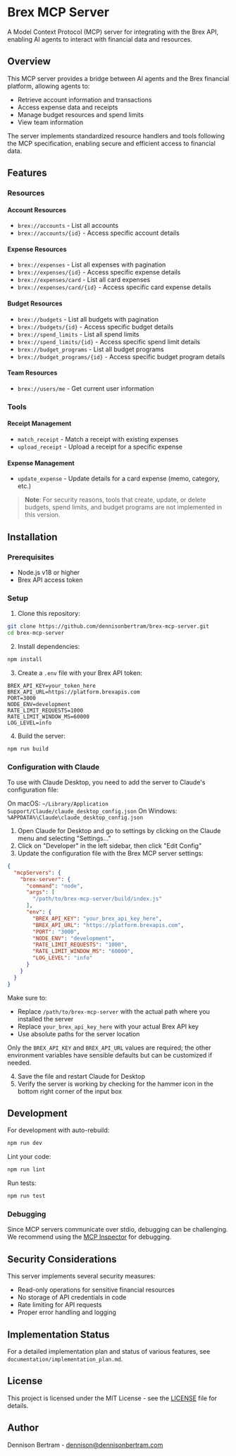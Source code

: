 # Brex MCP Server

A Model Context Protocol (MCP) server for integrating with the Brex API, enabling AI agents to interact with financial data and resources.

## Overview

This MCP server provides a bridge between AI agents and the Brex financial platform, allowing agents to:

- Retrieve account information and transactions
- Access expense data and receipts
- Manage budget resources and spend limits
- View team information

The server implements standardized resource handlers and tools following the MCP specification, enabling secure and efficient access to financial data.

## Features

### Resources

#### Account Resources
- `brex://accounts` - List all accounts
- `brex://accounts/{id}` - Access specific account details

#### Expense Resources
- `brex://expenses` - List all expenses with pagination
- `brex://expenses/{id}` - Access specific expense details
- `brex://expenses/card` - List all card expenses
- `brex://expenses/card/{id}` - Access specific card expense details

#### Budget Resources
- `brex://budgets` - List all budgets with pagination
- `brex://budgets/{id}` - Access specific budget details
- `brex://spend_limits` - List all spend limits
- `brex://spend_limits/{id}` - Access specific spend limit details
- `brex://budget_programs` - List all budget programs
- `brex://budget_programs/{id}` - Access specific budget program details

#### Team Resources
- `brex://users/me` - Get current user information

### Tools

#### Receipt Management
- `match_receipt` - Match a receipt with existing expenses
- `upload_receipt` - Upload a receipt for a specific expense

#### Expense Management
- `update_expense` - Update details for a card expense (memo, category, etc.)

> **Note**: For security reasons, tools that create, update, or delete budgets, spend limits, and budget programs are not implemented in this version.

## Installation

### Prerequisites
- Node.js v18 or higher
- Brex API access token

### Setup

1. Clone this repository:
```bash
git clone https://github.com/dennisonbertram/brex-mcp-server.git
cd brex-mcp-server
```

2. Install dependencies:
```bash
npm install
```

3. Create a `.env` file with your Brex API token:
```
BREX_API_KEY=your_token_here
BREX_API_URL=https://platform.brexapis.com
PORT=3000
NODE_ENV=development
RATE_LIMIT_REQUESTS=1000
RATE_LIMIT_WINDOW_MS=60000
LOG_LEVEL=info
```

4. Build the server:
```bash
npm run build
```

### Configuration with Claude

To use with Claude Desktop, you need to add the server to Claude's configuration file:

On macOS: `~/Library/Application Support/Claude/claude_desktop_config.json`
On Windows: `%APPDATA%\Claude\claude_desktop_config.json`

1. Open Claude for Desktop and go to settings by clicking on the Claude menu and selecting "Settings..."
2. Click on "Developer" in the left sidebar, then click "Edit Config"
3. Update the configuration file with the Brex MCP server settings:

```json
{
  "mcpServers": {
    "brex-server": {
      "command": "node",
      "args": [
        "/path/to/brex-mcp-server/build/index.js"
      ],
      "env": {
        "BREX_API_KEY": "your_brex_api_key_here",
        "BREX_API_URL": "https://platform.brexapis.com",
        "PORT": "3000",
        "NODE_ENV": "development",
        "RATE_LIMIT_REQUESTS": "1000",
        "RATE_LIMIT_WINDOW_MS": "60000",
        "LOG_LEVEL": "info"
      }
    }
  }
}
```

Make sure to:
- Replace `/path/to/brex-mcp-server` with the actual path where you installed the server
- Replace `your_brex_api_key_here` with your actual Brex API key
- Use absolute paths for the server location

Only the `BREX_API_KEY` and `BREX_API_URL` values are required; the other environment variables have sensible defaults but can be customized if needed.

4. Save the file and restart Claude for Desktop
5. Verify the server is working by checking for the hammer icon in the bottom right corner of the input box

## Development

For development with auto-rebuild:
```bash
npm run dev
```

Lint your code:
```bash
npm run lint
```

Run tests:
```bash
npm run test
```

### Debugging

Since MCP servers communicate over stdio, debugging can be challenging. We recommend using the [MCP Inspector](https://github.com/modelcontextprotocol/inspector) for debugging.

## Security Considerations

This server implements several security measures:
- Read-only operations for sensitive financial resources
- No storage of API credentials in code
- Rate limiting for API requests
- Proper error handling and logging

## Implementation Status

For a detailed implementation plan and status of various features, see `documentation/implementation_plan.md`.

## License

This project is licensed under the MIT License - see the [LICENSE](./LICENSE) file for details.

## Author

Dennison Bertram - [dennison@dennisonbertram.com](mailto:dennison@dennisonbertram.com)
